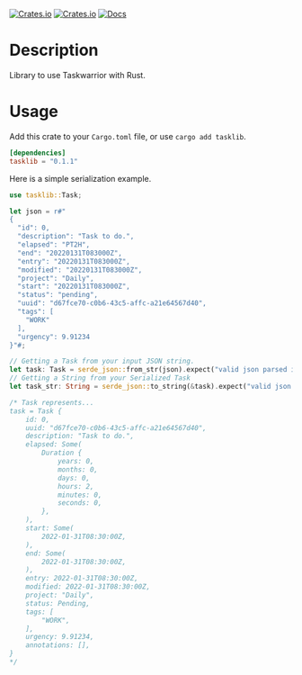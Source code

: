 [![Crates.io](https://img.shields.io/crates/l/tasklib?style=plastic)](https://crates.io/crates/tasklib)
[![Crates.io](https://img.shields.io/crates/v/tasklib?style=plastic)](https://crates.io/crates/tasklib)
[![Docs](https://img.shields.io/badge/docs-latest-green?style=plastic)](https://docs.rs/tasklib/0.1.1/tasklib/)

# Description

Library to use Taskwarrior with Rust.

# Usage

Add this crate to your `Cargo.toml` file, or use `cargo add tasklib`.

```toml
[dependencies]
tasklib = "0.1.1"
```

Here is a simple serialization example.

```rust
use tasklib::Task;

let json = r#"
{
  "id": 0,
  "description": "Task to do.",
  "elapsed": "PT2H",
  "end": "20220131T083000Z",
  "entry": "20220131T083000Z",
  "modified": "20220131T083000Z",
  "project": "Daily",
  "start": "20220131T083000Z",
  "status": "pending",
  "uuid": "d67fce70-c0b6-43c5-affc-a21e64567d40",
  "tags": [
    "WORK"
  ],
  "urgency": 9.91234
}"#;

// Getting a Task from your input JSON string.
let task: Task = serde_json::from_str(json).expect("valid json parsed into a task");
// Getting a String from your Serialized Task
let task_str: String = serde_json::to_string(&task).expect("valid json string representing a task");

/* Task represents...
task = Task {
    id: 0,
    uuid: "d67fce70-c0b6-43c5-affc-a21e64567d40",
    description: "Task to do.",
    elapsed: Some(
        Duration {
            years: 0,
            months: 0,
            days: 0,
            hours: 2,
            minutes: 0,
            seconds: 0,
        },
    ),
    start: Some(
        2022-01-31T08:30:00Z,
    ),
    end: Some(
        2022-01-31T08:30:00Z,
    ),
    entry: 2022-01-31T08:30:00Z,
    modified: 2022-01-31T08:30:00Z,
    project: "Daily",
    status: Pending,
    tags: [
        "WORK",
    ],
    urgency: 9.91234,
    annotations: [],
}
*/
```
